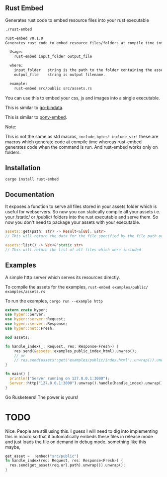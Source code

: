 ## Rust Embed
Generates rust code to embed resource files into your rust executable

```bash
./rust-embed

rust-embed v0.1.0
Generates rust code to embed resource files/folders at compile time into your library or executable

  Usage:
    rust-embed input_folder output_file

  where:
    input_folder   string is the path to the folder containing the assets.
    output_file    string is output filename.

  example:
    rust-embed src/public src/assets.rs
```

You can use this to embed your css, js and images into a single executable.

This is similar to [go-bindata](https://github.com/jteeuwen/go-bindata).

This is similar to [pony-embed](https://github.com/pyros2097/pony-embed).

Note:
 
This is not the same as std macros,
`include_bytes!`
`include_str!`
these are macros which generate code at compile time whereas rust-embed generates code when the command is run. And rust-embed works only on folders.

## Installation

```
cargo install rust-embed
```

## Documentation
It exposes a function to serve all files stored in your assets folder which is useful for webservers. So now you can statically compile all your assets i.e. your /static/ or /public/ folders into the rust executable and serve them. So now you don't need to package your assets with your executable.

```rust
assets::get(path: str) -> Result<&[u8], &str>
// This will return the data for the file specified by the file path or an error if it cannot be found.

assets::list() -> Vec<&'static str>
// This will return the list of all files which were included
```

## Examples
A simple http server which serves its resources directly.

To compile the assets for the examples,
`rust-embed examples/public/ examples/assets.rs`

To run the examples,
`cargo run --example http`

```rust
extern crate hyper;
use hyper::Server;
use hyper::server::Request;
use hyper::server::Response;
use hyper::net::Fresh;

mod assets;

fn handle_index(_: Request, res: Response<Fresh>) {
    res.send(&assets::examples_public_index_html).unwrap();
    // or
    // res.send(assets::get("examples/public/index.html").unwrap()).unwrap();
}

fn main() {
  println!("Server running on 127.0.0.1:3000");
  Server::http("127.0.0.1:3000").unwrap().handle(handle_index).unwrap();
}
```

Go Rusketeers!
The power is yours!

# TODO
Nice. People are still using this. I guess I will need to dig into implementing this in macro so that it automatically embeds these files in release mode and just loads the file on demand in debug mode.
something like this maybe,
```rust
get_asset =  !embed("src/public")
fn handle_index(req: Request, res: Response<Fresh>) { 
  res.send(get_asset(req.url.path).unwrap()).unwrap();
}
```

